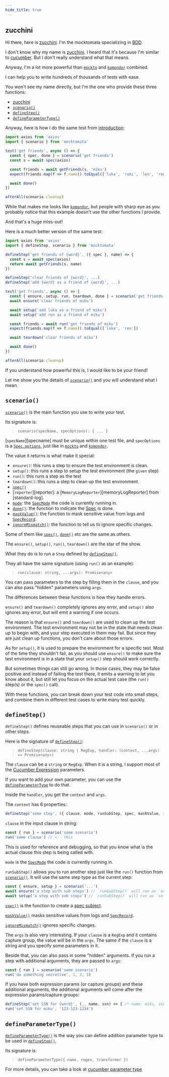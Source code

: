 ```yaml
---
hide_title: true
---
```


## zucchini

Hi there, here is [zucchini](#zucchini).
I'm the mocktomata specializing in [BDD].

I don't know why my name is [zucchini](#zucchini).
I heard that it's because I'm similar to [cucumber].
But I don't really understand what that means.

Anyway, I'm a lot more powerful than [`mockto`](./mockto.md) and [`komondor`][komondor] combined.

I can help you to write hundreds of thousands of tests with ease.

You won't see my name directly, but I'm the one who provide these three functions:

- [zucchini](#zucchini)
- [`scenario()`](#scenario)
- [`defineStep()`](#definestep)
- [`defineParameterType()`](#defineparametertype)

Anyway, here is how I do the same test from [introduction]:

```ts
import axios from 'axios'
import { scenario } from 'mocktomata'

test('get friends', async () => {
  const { spec, done } = scenario('get friends')
  const s = await spec(axios)

  const friends = await getFriends(s, 'miku')
  expect(friends.map(f => f.name)).toEqual(['luka', 'rumi', 'len', 'ren'])

  await done()
})

afterAll(scenario.cleanup)
```

While that makes me looks like [`komondor`][komondor],
but people with sharp eye as you probably notice that this example doesn't use the other functions I provide.

And that's a huge miss-out!

Here is a much better version of the same test:

```ts
import axios from 'axios'
import { defineStep, scenario } from 'mocktomata'

defineStep('get friends of {word}', ({ spec }, name) => {
  const s = await spec(axios)
  return await getFriends(s, name)
})

defineStep('clear friends of {word}', ...)
defineStep('add {word} as a friend of {word}', ...)

test('get friends', async () => {
  const { ensure, setup, run, teardown, done } = scenario('get friends')
  await ensure('clear friends of miku')

  await setup('add luka as a friend of miku')
  await setup('add ren as a friend of miku')

  const friends = await run('get friends of miku')
  expect(friends.map(f => f.name)).toEqual(['luka', 'ren'])

  await teardown('clear friends of miku')

  await done()
})

afterAll(scenario.cleanup)
```

If you understand how powerful this is,
I would like to be your friend!

Let me show you the details of [`scenario()`](#scenario) and you will understand what I mean.

## `scenario()`

[`scenario()`](#scenario) is the main function you use to write your test.

Its signature is:

> `scenario(specName, specOptions): { ... }`

[`specName`][specname] must be unique within one test file,
and `specOptions` is a [`Spec.options`][spec], just like in [`mockto`](./mockto.md) and [`komondor`](./komondor.md).

The value it returns is what make it special:

- `ensure()`: this runs a step to ensure the test environment is clean.
- `setup()`: this runs a step to setup the test environment (the `given` step)
- `run()`: this runs a step as the test
- `teardown()`: this runs a step to clean up the test environment.
- [`spec()`][spec]
- [`reporter`][reporter]: a [`MemoryLogReporter`][memoryLogReporter] from [standard-log].
- [`mode`][specmode]: the [`SpecMode`][specmode] the code is currently running in.
- [`done()`][done]: the function to indicate the [Spec][Spec] is done.
- [`maskValue()`][maskvalue]: the function to mask sensitive value from logs and [`SpecRecord`][specrecord].
- [`ignoreMismatch()`][ignoremismatch]: the function to tell us to ignore specific changes.

Some of them like [`spec()`][spec], [`done()`][done] etc are the same as others.

The `ensure()`, `setup()`, `run()`, `teardown()` are the star of the show.

What they do is to run a `Step` defined by [`defineStep()`](#definestep).

They all have the same signature (using `run()` as an example):

> `run(clause: string, ...args): Promise<any>`

You can pass parameters to the step by filling them in the `clause`,
and you can also pass "hidden" parameters using `args`.

The differences between these functions is how they handle errors.

`ensure()` and `teardown()` completely ignores any error,
and `setup()` also ignores any error, but will emit a warning if one occurs.

The reason is that `ensure()` and `teardown()` are used to clean up the test environment.
The test environment may not be in the state that needs clean up to begin with,
and your step executed in them may fail.
But since they are just clean up functions, you don't care about those errors.

As for `setup()`, it is used to prepare the environment for a specific test.
Most of the time they shouldn't fail,
as you should use `ensure()` to make sure the test environment is in a state that your `setup()` step should work correctly.

But sometimes things can still go wrong.
In those cases, they may be false positive and instead of failing the test there,
it emits a warning to let you know about it,
but still let you focus on the actual test case (the `run()` step(s) or the `spec()` call).

With these functions, you can break down your test code into small steps,
and combine them in different test cases to write many test quickly.

## `defineStep()`

`defineStep()` defines reuseable steps that you can use in `scenario()` or in other steps.

Here is the signature of [`defineStep()`](#definestep):

> `defineStep(clause: string | RegExp, handler: (context, ...args) => Promise<any>)`

The `clause` can be a `string` or `RegExp`.
When it is a string, I support most of the [Cucumber Expression][cucumber-expression] parameters.

If you want to add your own parameter, you can use the [`defineParameterType`](#defineparametertype) to do that.

Inside the `handler`, you get the `context` and `args`.

The `context` has 6 properties:

```ts
defineStep('some step', ({ clause, mode, runSubStep, spec, maskValue, ignoreMismatch }) => { ... })
```

`clause` in the input clause in string:

```ts
const { run } = scenario('some scenario')
run('some clause') // <-- this
```

This is used for reference and debugging,
so that you know what is the actual clause this step is being called with.

`mode` is the [`SpecMode`][specmode] the code is currently running in.

`runSubStep()` allows you to run another step just like the `run()` function from [`scenario()`](#scenario).
It will use the same step type as the current step:

```ts
const { ensure, setup } = scenario('...')
await ensure('a step with sub steps') // `runSubStep()` will run as `ensure`
await setup('a step with sub steps') // `runSubStep()` will run as `setup`
```

[`spec()`][spec] is the function to create a [spec subject][spec-subject].

[`maskValue()`][maskvalue] masks sensitive values from logs and [`SpecRecord`][specrecord].

[`ignoreMismatch()`][ignoremismatch] ignores specific changes.

The `args` is also very interesting.
If your `clause` is a `RegExp` and it contains capture group, the value will be in the `args`.
The same if the `clause` is a string and you specify some parameters in it.

Beside that, you can also pass in some "hidden" arguments.
If you run a step with additional arguments, they are passed to `args`:

```ts
const { run } = scenario('some scenario')
run('do something secretive', 1, 2, 3)
```

If you have both expression params (or capture groups) and these additional arguments,
the additional arguments will come after the expression params/capture groups:

```ts
defineStep('set SSN for {word}', (_, name, ssn) => { /* name: miku, ssn: 123-123-1234 */ })
run('set SSN for miku', '123-123-1234')
```

## `defineParameterType()`

[`defineParameterType()`](#defineparametertype) is the way you can define addition parameter type to be used in [`defineStep()`](#definestep).

Its signature is:

> `defineParameterType({ name, regex, transformer })`

For more details, you can take a look at [cucumber parameter type][cucumber-parameter-type]

[cucumber-expression]: https://github.com/cucumber/cucumber-expressions
[spec]: ./spec.md
[cucumber-parameter-type]: https://github.com/cucumber/cucumber-expressions#custom-parameter-types
[BDD]: https://cucumber.io/docs/bdd/
[cucumber]: https://cucumber.io/
[introduction]: ./introduction.md
[komondor]: ./komondor.md
[specmode]: ./spec.md#specmode
[spec-subject]: ./spec.md#what-can-be-a-spec-subject
[specrecord]: ./spec.md#specrecord
[maskvalue]: ./spec.md#maskvalue
[ignoremismatch]: ./spec.md#ignoremismatch
[done]: ./spec.md#done
